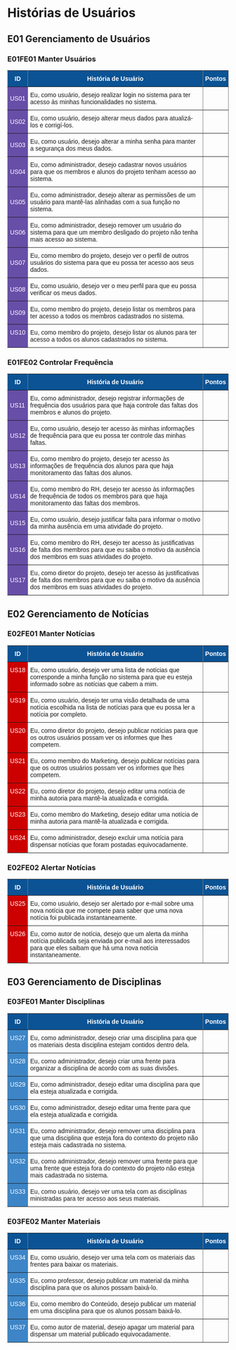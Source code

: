 # Histórias de Usuários

## E01 Gerenciamento de Usuários
### E01FE01 Manter Usuários
<style type="text/css">
.tg  {border-collapse:collapse;border-spacing:0;}
.tg td{font-family:Arial, sans-serif;font-size:14px;padding:10px 5px;border-style:solid;border-width:1px;overflow:hidden;word-break:normal;border-color:black;}
.tg th{font-family:Arial, sans-serif;font-size:14px;font-weight:normal;padding:10px 5px;border-style:solid;border-width:1px;overflow:hidden;word-break:normal;border-color:black;}
.tg .tg-ksxu{font-weight:bold;background-color:#0b5394;color:#ffffff;border-color:inherit}
.tg .tg-us36{border-color:inherit;vertical-align:top}
.tg .tg-etgb{font-weight:bold;background-color:#0b5394;color:#ffffff;border-color:inherit;vertical-align:top}
.tg .tg-78ne{background-color:#674ea7;color:#ffffff;border-color:inherit}
.tg .tg-8hlb{background-color:#674ea7;color:#ffffff;border-color:inherit;vertical-align:top}
</style>
<table class="tg">
  <tr>
    <th class="tg-ksxu">ID</th>
    <th class="tg-etgb">História de Usuário</th>
    <th class="tg-etgb">Pontos</th>
  </tr>
  <tr>
    <td class="tg-78ne">US01</td>
    <td class="tg-us36">Eu, como usuário, desejo realizar login no sistema para ter acesso às minhas funcionalidades no sistema.</td>
    <td class="tg-us36"></td>
  </tr>
  <tr>
    <td class="tg-78ne">US02</td>
    <td class="tg-us36">Eu, como usuário, desejo alterar meus dados para atualizá-los e corrigí-los.</td>
    <td class="tg-us36"></td>
  </tr>
  <tr>
    <td class="tg-78ne">US03</td>
    <td class="tg-us36">Eu, como usuário, desejo alterar a minha senha para manter a segurança dos meus dados.</td>
    <td class="tg-us36"></td>
  </tr>
  <tr>
    <td class="tg-78ne">US04</td>
    <td class="tg-us36">Eu, como administrador, desejo cadastrar novos usuários para que os membros e alunos do projeto tenham acesso ao sistema.</td>
    <td class="tg-us36"></td>
  </tr>
  <tr>
    <td class="tg-78ne">US05</td>
    <td class="tg-us36">Eu, como administrador, desejo alterar as permissões de um usuário para mantê-las alinhadas com a sua função no sistema.</td>
    <td class="tg-us36"></td>
  </tr>
  <tr>
    <td class="tg-78ne">US06</td>
    <td class="tg-us36">Eu, como administrador, desejo remover um usuário do sistema para que um membro desligado do projeto não tenha mais acesso ao sistema.</td>
    <td class="tg-us36"></td>
  </tr>
  <tr>
    <td class="tg-78ne">US07</td>
    <td class="tg-us36">Eu, como membro do projeto, desejo ver o perfil de outros usuários do sistema para que eu possa ter acesso aos seus dados.</td>
    <td class="tg-us36"></td>
  </tr>
  <tr>
    <td class="tg-78ne">US08</td>
    <td class="tg-us36">Eu, como usuário, desejo ver o meu perfil para que eu possa verificar os meus dados.</td>
    <td class="tg-us36"></td>
  </tr>
  <tr>
    <td class="tg-78ne">US09</td>
    <td class="tg-us36">Eu, como membro do projeto, desejo listar os membros para ter acesso a todos os membros cadastrados no sistema.</td>
    <td class="tg-us36"></td>
  </tr>
  <tr>
    <td class="tg-8hlb">US10</td>
    <td class="tg-us36">Eu, como membro do projeto, desejo listar os alunos para ter acesso a todos os alunos cadastrados no sistema.</td>
    <td class="tg-us36"></td>
  </tr>
</table>

### E01FE02 Controlar Frequência
<style type="text/css">
.tg  {border-collapse:collapse;border-spacing:0;}
.tg td{font-family:Arial, sans-serif;font-size:14px;padding:10px 5px;border-style:solid;border-width:1px;overflow:hidden;word-break:normal;border-color:black;}
.tg th{font-family:Arial, sans-serif;font-size:14px;font-weight:normal;padding:10px 5px;border-style:solid;border-width:1px;overflow:hidden;word-break:normal;border-color:black;}
.tg .tg-ksxu{font-weight:bold;background-color:#0b5394;color:#ffffff;border-color:inherit}
.tg .tg-us36{border-color:inherit;vertical-align:top}
.tg .tg-etgb{font-weight:bold;background-color:#0b5394;color:#ffffff;border-color:inherit;vertical-align:top}
.tg .tg-78ne{background-color:#674ea7;color:#ffffff;border-color:inherit}
</style>
<table class="tg">
  <tr>
    <th class="tg-ksxu">ID</th>
    <th class="tg-etgb">História de Usuário</th>
    <th class="tg-etgb">Pontos</th>
  </tr>
  <tr>
    <td class="tg-78ne">US11</td>
    <td class="tg-us36">Eu, como administrador, desejo registrar informações de frequência dos usuários para que haja controle das faltas dos membros e alunos do projeto.</td>
    <td class="tg-us36"></td>
  </tr>
  <tr>
    <td class="tg-78ne">US12</td>
    <td class="tg-us36">Eu, como usuário, desejo ter acesso às minhas informações de frequência para que eu possa ter controle das minhas faltas.</td>
    <td class="tg-us36"></td>
  </tr>
  <tr>
    <td class="tg-78ne">US13</td>
    <td class="tg-us36">Eu, como membro do projeto, desejo ter acesso às informações de frequência dos alunos para que haja monitoramento das faltas dos alunos.</td>
    <td class="tg-us36"></td>
  </tr>
  <tr>
    <td class="tg-78ne">US14</td>
    <td class="tg-us36">Eu, como membro do RH, desejo ter acesso às informações de frequência de todos os membros para que haja monitoramento das faltas dos membros.</td>
    <td class="tg-us36"></td>
  </tr>
  <tr>
    <td class="tg-78ne">US15</td>
    <td class="tg-us36">Eu, como usuário, desejo justificar falta para informar o motivo da minha ausência em uma atividade do projeto.</td>
    <td class="tg-us36"></td>
  </tr>
  <tr>
    <td class="tg-78ne">US16</td>
    <td class="tg-us36">Eu, como membro do RH, desejo ter acesso às justificativas de falta dos membros para que eu saiba o motivo da ausência dos membros em suas atividades do projeto.</td>
    <td class="tg-us36"></td>
  </tr>
  <tr>
    <td class="tg-78ne">US17</td>
    <td class="tg-us36">Eu, como diretor do projeto, desejo ter acesso às justificativas de falta dos membros para que eu saiba o motivo da ausência dos membros em suas atividades do projeto.</td>
    <td class="tg-us36"></td>
  </tr>
</table>

## E02 Gerenciamento de Notícias
### E02FE01 Manter Notícias

<style type="text/css">
.tg  {border-collapse:collapse;border-spacing:0;}
.tg td{font-family:Arial, sans-serif;font-size:14px;padding:10px 5px;border-style:solid;border-width:1px;overflow:hidden;word-break:normal;border-color:black;}
.tg th{font-family:Arial, sans-serif;font-size:14px;font-weight:normal;padding:10px 5px;border-style:solid;border-width:1px;overflow:hidden;word-break:normal;border-color:black;}
.tg .tg-ksxu{font-weight:bold;background-color:#0b5394;color:#ffffff;border-color:inherit}
.tg .tg-01pl{background-color:#cc0000;color:#ffffff;border-color:inherit;vertical-align:top}
.tg .tg-us36{border-color:inherit;vertical-align:top}
.tg .tg-etgb{font-weight:bold;background-color:#0b5394;color:#ffffff;border-color:inherit;vertical-align:top}
</style>
<table class="tg">
  <tr>
    <th class="tg-ksxu">ID</th>
    <th class="tg-etgb">História de Usuário</th>
    <th class="tg-etgb">Pontos</th>
  </tr>
  <tr>
    <td class="tg-01pl">US18</td>
    <td class="tg-us36">Eu, como usuário, desejo ver uma lista de notícias que corresponde a minha função no sistema para que eu esteja informado sobre as notícias que cabem a mim.</td>
    <td class="tg-us36"></td>
  </tr>
  <tr>
    <td class="tg-01pl">US19</td>
    <td class="tg-us36">Eu, como usuário, desejo ter uma visão detalhada de uma notícia escolhida na lista de notícias para que eu possa ler a notícia por completo.</td>
    <td class="tg-us36"></td>
  </tr>
  <tr>
    <td class="tg-01pl">US20</td>
    <td class="tg-us36">Eu, como diretor do projeto, desejo publicar notícias para que os outros usuários possam ver os informes que lhes competem.</td>
    <td class="tg-us36"></td>
  </tr>
  <tr>
    <td class="tg-01pl">US21</td>
    <td class="tg-us36">Eu, como membro do Marketing, desejo publicar notícias para que os outros usuários possam ver os informes que lhes competem.</td>
    <td class="tg-us36"></td>
  </tr>
  <tr>
    <td class="tg-01pl">US22</td>
    <td class="tg-us36">Eu, como diretor do projeto, desejo editar uma notícia de minha autoria para mantê-la atualizada e corrigida.</td>
    <td class="tg-us36"></td>
  </tr>
  <tr>
    <td class="tg-01pl">US23</td>
    <td class="tg-us36">Eu, como membro do Marketing, desejo editar uma notícia de minha autoria para mantê-la atualizada e corrigida.</td>
    <td class="tg-us36"></td>
  </tr>
  <tr>
    <td class="tg-01pl">US24</td>
    <td class="tg-us36">Eu, como administrador, desejo excluir uma notícia para dispensar notícias que foram postadas equivocadamente.</td>
    <td class="tg-us36"></td>
  </tr>
</table>

### E02FE02 Alertar Notícias

<style type="text/css">
.tg  {border-collapse:collapse;border-spacing:0;}
.tg td{font-family:Arial, sans-serif;font-size:14px;padding:10px 5px;border-style:solid;border-width:1px;overflow:hidden;word-break:normal;border-color:black;}
.tg th{font-family:Arial, sans-serif;font-size:14px;font-weight:normal;padding:10px 5px;border-style:solid;border-width:1px;overflow:hidden;word-break:normal;border-color:black;}
.tg .tg-ksxu{font-weight:bold;background-color:#0b5394;color:#ffffff;border-color:inherit}
.tg .tg-01pl{background-color:#cc0000;color:#ffffff;border-color:inherit;vertical-align:top}
.tg .tg-us36{border-color:inherit;vertical-align:top}
.tg .tg-etgb{font-weight:bold;background-color:#0b5394;color:#ffffff;border-color:inherit;vertical-align:top}
</style>
<table class="tg">
  <tr>
    <th class="tg-ksxu">ID</th>
    <th class="tg-etgb">História de Usuário</th>
    <th class="tg-etgb">Pontos</th>
  </tr>
  <tr>
    <td class="tg-01pl">US25</td>
    <td class="tg-us36">Eu, como usuário, desejo ser alertado por e-mail sobre uma nova notícia que me compete para saber que uma nova notícia foi publicada instantaneamente.</td>
    <td class="tg-us36"></td>
  </tr>
  <tr>
    <td class="tg-01pl">US26</td>
    <td class="tg-us36">Eu, como autor de notícia, desejo que um alerta da minha notícia publicada seja enviada por e-mail aos interessados para que eles saibam que há uma nova notícia instantaneamente.</td>
    <td class="tg-us36"></td>
  </tr>
</table>

## E03 Gerenciamento de Disciplinas
### E03FE01 Manter Disciplinas

<style type="text/css">
.tg  {border-collapse:collapse;border-spacing:0;}
.tg td{font-family:Arial, sans-serif;font-size:14px;padding:10px 5px;border-style:solid;border-width:1px;overflow:hidden;word-break:normal;border-color:black;}
.tg th{font-family:Arial, sans-serif;font-size:14px;font-weight:normal;padding:10px 5px;border-style:solid;border-width:1px;overflow:hidden;word-break:normal;border-color:black;}
.tg .tg-ksxu{font-weight:bold;background-color:#0b5394;color:#ffffff;border-color:inherit}
.tg .tg-us36{border-color:inherit;vertical-align:top}
.tg .tg-qaq2{background-color:#3d85c6;color:#ffffff;border-color:inherit;vertical-align:top}
.tg .tg-etgb{font-weight:bold;background-color:#0b5394;color:#ffffff;border-color:inherit;vertical-align:top}
</style>
<table class="tg">
  <tr>
    <th class="tg-ksxu">ID</th>
    <th class="tg-etgb">História de Usuário</th>
    <th class="tg-etgb">Pontos</th>
  </tr>
  <tr>
    <td class="tg-qaq2">US27</td>
    <td class="tg-us36">Eu, como administrador, desejo criar uma disciplina para que os materiais desta disciplina estejam contidos dentro dela.</td>
    <td class="tg-us36"></td>
  </tr>
  <tr>
    <td class="tg-qaq2">US28</td>
    <td class="tg-us36">Eu, como administrador, desejo criar uma frente para organizar a disciplina de acordo com as suas divisões.</td>
    <td class="tg-us36"></td>
  </tr>
  <tr>
    <td class="tg-qaq2">US29</td>
    <td class="tg-us36">Eu, como administrador, desejo editar uma disciplina para que ela esteja atualizada e corrigida.</td>
    <td class="tg-us36"></td>
  </tr>
  <tr>
    <td class="tg-qaq2">US30</td>
    <td class="tg-us36">Eu, como administrador, desejo editar uma frente para que ela esteja atualizada e corrigida.</td>
    <td class="tg-us36"></td>
  </tr>
  <tr>
    <td class="tg-qaq2">US31</td>
    <td class="tg-us36">Eu, como administrador, desejo remover uma disciplina para que uma disciplina que esteja fora do contexto do projeto não esteja mais cadastrada no sistema.</td>
    <td class="tg-us36"></td>
  </tr>
  <tr>
    <td class="tg-qaq2">US32</td>
    <td class="tg-us36">Eu, como administrador, desejo remover uma frente para que uma frente que esteja fora do contexto do projeto não esteja mais cadastrada no sistema.</td>
    <td class="tg-us36"></td>
  </tr>
  <tr>
    <td class="tg-qaq2">US33</td>
    <td class="tg-us36">Eu, como usuário, desejo ver uma tela com as disciplinas ministradas para ter acesso aos seus materiais.</td>
    <td class="tg-us36"></td>
  </tr>
</table>

### E03FE02 Manter Materiais
<style type="text/css">
.tg  {border-collapse:collapse;border-spacing:0;}
.tg td{font-family:Arial, sans-serif;font-size:14px;padding:10px 5px;border-style:solid;border-width:1px;overflow:hidden;word-break:normal;border-color:black;}
.tg th{font-family:Arial, sans-serif;font-size:14px;font-weight:normal;padding:10px 5px;border-style:solid;border-width:1px;overflow:hidden;word-break:normal;border-color:black;}
.tg .tg-ksxu{font-weight:bold;background-color:#0b5394;color:#ffffff;border-color:inherit}
.tg .tg-us36{border-color:inherit;vertical-align:top}
.tg .tg-qaq2{background-color:#3d85c6;color:#ffffff;border-color:inherit;vertical-align:top}
.tg .tg-etgb{font-weight:bold;background-color:#0b5394;color:#ffffff;border-color:inherit;vertical-align:top}
</style>
<table class="tg">
  <tr>
    <th class="tg-ksxu">ID</th>
    <th class="tg-etgb">História de Usuário</th>
    <th class="tg-etgb">Pontos</th>
  </tr>
  <tr>
    <td class="tg-qaq2">US34</td>
    <td class="tg-us36">Eu, como usuário, desejo ver uma tela com os materiais das frentes para baixar os materiais.</td>
    <td class="tg-us36"></td>
  </tr>
  <tr>
    <td class="tg-qaq2">US35</td>
    <td class="tg-us36">Eu, como professor, desejo publicar um material da minha disciplina para que os alunos possam baixá-lo.</td>
    <td class="tg-us36"></td>
  </tr>
  <tr>
    <td class="tg-qaq2">US36</td>
    <td class="tg-us36">Eu, como membro do Conteúdo, desejo publicar um material em uma disciplina para que os alunos possam baixá-lo.</td>
    <td class="tg-us36"></td>
  </tr>
  <tr>
    <td class="tg-qaq2">US37</td>
    <td class="tg-us36">Eu, como autor de material, desejo apagar um material para dispensar um material publicado equivocadamente.</td>
    <td class="tg-us36"></td>
  </tr>
</table>